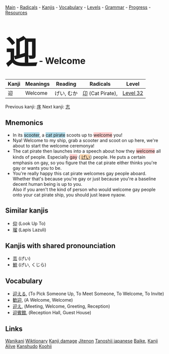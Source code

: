 <style> bigfont {font-size: 100px}</style>
[Main](../README.md) -
[Radicals](../radicals.md) -
[Kanjis](../kanjis.md) -
[Vocabulary](../vocabulary.md) -
[Levels](../levels.md) -
[Grammar](../grammar.md) - 
[Progress](../progress.md) -
[Resources](../resources.md)
# <bigfont> 迎</bigfont> - Welcome 

| Kanji | Meanings | Reading | Radicals | Level |
| --- | --- | --- | --- | --- |
| 迎 | Welcome | げい, むか | [卬](../radicals/卬.md) (Cat Pirate),  | [Level 32](../levels/wk_level32.md) |

Previous kanji: [序](序.md) Next kanji: [志](志.md) 

## Mnemonics
 * In its <span style="background-color:#ADD8E6"> scooter</span>, a <span style="background-color:#ADD8E6"> cat pirate</span> scoots up to <span style="background-color:#ffcccb"> welcome</span> you!
* Nya! Welcome to my ship, grab a scooter and scoot on up here, we're about to start the welcome ceremonya!
* The cat pirate then launches into a speech about how they <span style="background-color:#ffcccb"> welcome</span> all kinds of people. Especially <span style="background-color:#ffcccb"> gay</span> (<span style="background-color:#fed8b1"> [げい](https://jisho.org/search/げい)</span>) people. He puts a certain emphasis on gay, so you figure that the cat pirate either thinks you're gay or wants you to be.
* You're really happy this cat pirate welcomes gay people aboard. Whether that's because you're gay or just because you're a baseline decent human being is up to you.<br />Also if you aren't the kind of person who would welcome gay people onto your cat pirate ship, you should just leave nyaow.


## Similar kanjis
 * [仰](仰.md) (Look Up To)
* [瑠](瑠.md) (Lapis Lazuli)



## Kanjis with shared pronounciation
 * [芸](芸.md) (げい)
* [鯨](鯨.md) (げい, くじら)



## Vocabulary
 * [迎える](../vocabulary/迎.md), (To Pick Someone Up, To Meet Someone, To Welcome, To Invite)
* [歓迎](../vocabulary/迎.md), (A Welcome, Welcome)
* [迎え](../vocabulary/迎.md), (Meeting, Welcome, Greeting, Reception)
* [迎賓館](../vocabulary/迎.md), (Reception Hall, Guest House)




## Links 


[Wanikani](https://www.wanikani.com/kanji/迎)
[Wiktionary](https://en.wiktionary.org/wiki/迎)
[Kanji damage](http://www.kanjidamage.com/kanji/search?utf8=✓&q=迎)
[Jitenon](https://jitenon.com/kanji/迎)
[Tanoshii japanese](https://www.tanoshiijapanese.com/dictionary/kanji.cfm?k=迎)
[Baike](https://baike.baidu.com/item/迎),
[Kanji Alive](https://app.kanjialive.com/迎)
[Kanshudo](https://www.kanshudo.com/searchmn?q=迎)
[Koohii](https://kanji.koohii.com/study/kanji/迎)
